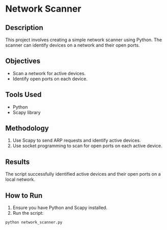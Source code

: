 # Network Scanner

## Description

This project involves creating a simple network scanner using Python. The scanner can identify devices on a network and their open ports.

## Objectives

- Scan a network for active devices.
- Identify open ports on each device.

## Tools Used

- Python
- Scapy library

## Methodology

1. Use Scapy to send ARP requests and identify active devices.
2. Use socket programming to scan for open ports on each active device.

## Results

The script successfully identified active devices and their open ports on a local network.

## How to Run

1. Ensure you have Python and Scapy installed.
2. Run the script:

```bash
python network_scanner.py
